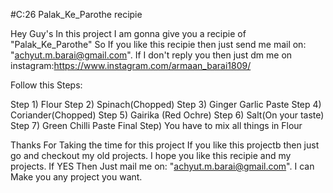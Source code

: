 #C:26 Palak_Ke_Parothe recipie

Hey Guy's In this project I am gonna give you a recipie of "Palak_Ke_Parothe" So If you like this recipie then just send me mail on: "achyut.m.barai@gmail.com".
If I don't reply you then just dm me on instagram:https://www.instagram.com/armaan_barai1809/

Follow this Steps:

Step 1) Flour 
Step 2) Spinach(Chopped)
Step 3) Ginger Garlic Paste
Step 4) Coriander(Chopped)
Step 5) Gairika (Red Ochre)
Step 6) Salt(On your taste)
Step 7) Green Chilli Paste
Final Step) You have to mix all things in Flour

Thanks For Taking the time for this project
If you like this projectb then just go and checkout my old projects.
I hope you like this recipie and my projects.
If YES Then Just mail me on: "achyut.m.barai@gmail.com".
I can Make you any project you want.
